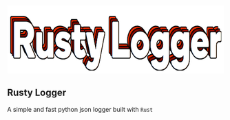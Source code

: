 
<br>
<img src="img/rusty-logger-logo-high-res.png"  width="767" height="159" alt="rusty logger logo"/>
<br>


## Rusty Logger

A simple and fast python json logger built with `Rust`